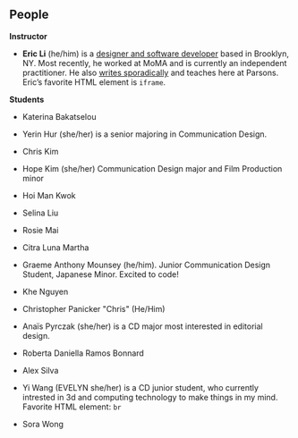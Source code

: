 ## People

**Instructor**

- **Eric Li** (he/him) is a [designer and software developer](https://eric.young.li/) based in Brooklyn, NY. Most recently, he worked at MoMA and is currently an independent practitioner. He also [writes sporadically](https://www.moma.org/magazine/articles/677) and teaches here at Parsons. Eric’s favorite HTML element is `iframe`.

**Students**

- Katerina Bakatselou

- Yerin Hur (she/her) is a senior majoring in Communication Design. 

- Chris Kim

- Hope Kim (she/her) Communication Design major and Film Production minor

- Hoi Man Kwok

- Selina Liu

- Rosie Mai

- Citra Luna Martha

- Graeme Anthony Mounsey (he/him). Junior Communication Design Student, Japanese Minor. Excited to code!

- Khe Nguyen

- Christopher Panicker "Chris" (He/Him)

- Anaïs Pyrczak (she/her) is a CD major most interested in editorial design.

- Roberta Daniella Ramos Bonnard

- Alex Silva

- Yi Wang (EVELYN she/her) is a CD junior student, who currently intrested in 3d and computing technology to make things in my mind. Favorite HTML element: `br`

- Sora Wong
